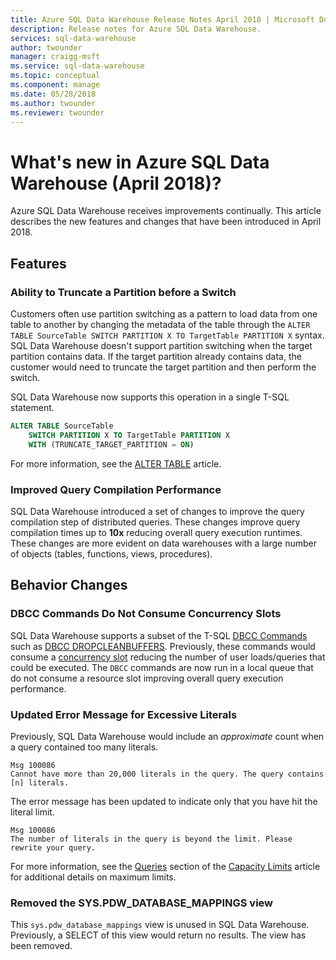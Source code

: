 ```yaml
---
title: Azure SQL Data Warehouse Release Notes April 2018 | Microsoft Docs
description: Release notes for Azure SQL Data Warehouse.
services: sql-data-warehouse
author: twounder
manager: craigg-msft
ms.service: sql-data-warehouse
ms.topic: conceptual
ms.component: manage
ms.date: 05/28/2018
ms.author: twounder
ms.reviewer: twounder
---
```


# What's new in Azure SQL Data Warehouse (April 2018)?
Azure SQL Data Warehouse receives improvements continually. This article describes the new features and changes that have been introduced in April 2018.

## Features

### Ability to Truncate a Partition before a Switch
Customers often use partition switching as a pattern to load data from one table to another by changing the metadata of the table through the `ALTER TABLE SourceTable SWITCH PARTITION X TO TargetTable PARTITION X` syntax. SQL Data Warehouse doesn't support partition switching when the target partition contains data. If the target partition already contains data, the customer would need to truncate the target partition and then perform the switch.

SQL Data Warehouse now supports this operation in a single T-SQL statement.

```sql
ALTER TABLE SourceTable 
    SWITCH PARTITION X TO TargetTable PARTITION X
    WITH (TRUNCATE_TARGET_PARTITION = ON)
```
For more information, see the [ALTER TABLE](https://docs.microsoft.com/sql/t-sql/statements/alter-table-transact-sql) article.

### Improved Query Compilation Performance
SQL Data Warehouse introduced a set of changes to improve the query compilation step of distributed queries. These changes improve query compilation times up to **10x** reducing overall query execution runtimes. These changes are more evident on data warehouses with a large number of objects (tables, functions, views, procedures).

## Behavior Changes

### DBCC Commands Do Not Consume Concurrency Slots
SQL Data Warehouse supports a subset of the T-SQL [DBCC Commands](https://docs.microsoft.com/sql/t-sql/database-console-commands/dbcc-transact-sql) such as [DBCC DROPCLEANBUFFERS](https://docs.microsoft.com/sql/t-sql/database-console-commands/dbcc-dropcleanbuffers-transact-sql). Previously, these commands would consume a [concurrency slot](https://docs.microsoft.com/azure/sql-data-warehouse/resource-classes-for-workload-management#concurrency-slots) reducing the number of user loads/queries that could be executed. The `DBCC` commands are now run in a local queue that do not consume a resource slot improving overall query execution performance.

### Updated Error Message for Excessive Literals
Previously, SQL Data Warehouse would include an *approximate* count when a query contained too many literals.
```
Msg 100086
Cannot have more than 20,000 literals in the query. The query contains [n] literals.
```

The error message has been updated to indicate only that you have hit the literal limit.
```
Msg 100086
The number of literals in the query is beyond the limit. Please rewrite your query.
```

For more information, see the [Queries](https://docs.microsoft.com/azure/sql-data-warehouse/sql-data-warehouse-service-capacity-limits#queries) section of the [Capacity Limits](https://docs.microsoft.com/azure/sql-data-warehouse/sql-data-warehouse-service-capacity-limits) article for additional details on maximum limits.

### Removed the SYS.PDW_DATABASE_MAPPINGS view
This `sys.pdw_database_mappings` view is unused in SQL Data Warehouse. Previously, a SELECT of this view would return no results. The view has been removed. 